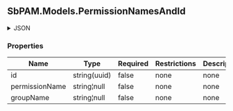 
<h2 id="tocS_SbPAM.Models.PermissionNamesAndId">SbPAM.Models.PermissionNamesAndId</h2>

<a id="schemasbpam.models.permissionnamesandid"></a>
<a id="schema_SbPAM.Models.PermissionNamesAndId"></a>
<a id="tocSsbpam.models.permissionnamesandid"></a>
<a id="tocssbpam.models.permissionnamesandid"></a>

<details><summary>JSON</summary>


```json
{
  "id": "497f6eca-6276-4993-bfeb-53cbbbba6f08",
  "permissionName": "string",
  "groupName": "string"
}

```


</details>

### Properties

|Name|Type|Required|Restrictions|Description|
|---|---|---|---|---|
|id|string(uuid)|false|none|none|
|permissionName|string¦null|false|none|none|
|groupName|string¦null|false|none|none|


